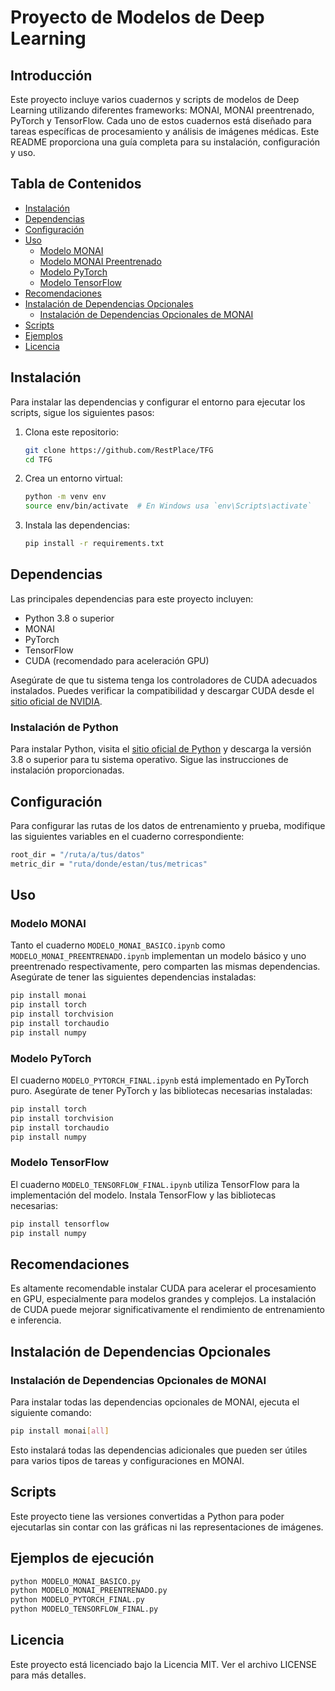 
# Proyecto de Modelos de Deep Learning

## Introducción
Este proyecto incluye varios cuadernos y scripts de modelos de Deep Learning utilizando diferentes frameworks: MONAI, MONAI preentrenado, PyTorch y TensorFlow. Cada uno de estos cuadernos está diseñado para tareas específicas de procesamiento y análisis de imágenes médicas. Este README proporciona una guía completa para su instalación, configuración y uso.

## Tabla de Contenidos
- [Instalación](#instalación)
- [Dependencias](#dependencias)
- [Configuración](#configuración)
- [Uso](#uso)
  - [Modelo MONAI](#modelo-monai)
  - [Modelo MONAI Preentrenado](#modelo-monai-preentrenado)
  - [Modelo PyTorch](#modelo-pytorch)
  - [Modelo TensorFlow](#modelo-tensorflow)
- [Recomendaciones](#recomendaciones)
- [Instalación de Dependencias Opcionales](#instalación-de-dependencias-opcionales)
  - [Instalación de Dependencias Opcionales de MONAI](#instalación-de-dependencias-opcionales-de-monai)
- [Scripts](#scripts)
- [Ejemplos](#ejemplos-de-ejecución)
- [Licencia](#licencia)

## Instalación
Para instalar las dependencias y configurar el entorno para ejecutar los scripts, sigue los siguientes pasos:

1. Clona este repositorio:
    ```bash
    git clone https://github.com/RestPlace/TFG
    cd TFG
    ```

2. Crea un entorno virtual:
    ```bash
    python -m venv env
    source env/bin/activate  # En Windows usa `env\Scripts\activate`
    ```

3. Instala las dependencias:
    ```bash
    pip install -r requirements.txt
    ```

## Dependencias
Las principales dependencias para este proyecto incluyen:
- Python 3.8 o superior
- MONAI
- PyTorch
- TensorFlow
- CUDA (recomendado para aceleración GPU)

Asegúrate de que tu sistema tenga los controladores de CUDA adecuados instalados. Puedes verificar la compatibilidad y descargar CUDA desde el [sitio oficial de NVIDIA](https://developer.nvidia.com/cuda-downloads).

### Instalación de Python
Para instalar Python, visita el [sitio oficial de Python](https://www.python.org/downloads/) y descarga la versión 3.8 o superior para tu sistema operativo. Sigue las instrucciones de instalación proporcionadas.

## Configuración
Para configurar las rutas de los datos de entrenamiento y prueba, modifique las siguientes variables en el cuaderno correspondiente:

```bash
root_dir = "/ruta/a/tus/datos"
metric_dir = "ruta/donde/estan/tus/metricas"
```

## Uso

### Modelo MONAI
Tanto el cuaderno `MODELO_MONAI_BASICO.ipynb` como `MODELO_MONAI_PREENTRENADO.ipynb`   implementan un modelo básico y uno preentrenado respectivamente, pero comparten las mismas dependencias. Asegúrate de tener las siguientes dependencias instaladas:
```bash
pip install monai
pip install torch
pip install torchvision
pip install torchaudio
pip install numpy
```

### Modelo PyTorch
El cuaderno `MODELO_PYTORCH_FINAL.ipynb` está implementado en PyTorch puro. Asegúrate de tener PyTorch y las bibliotecas necesarias instaladas:
```bash
pip install torch
pip install torchvision
pip install torchaudio
pip install numpy
```

### Modelo TensorFlow
El cuaderno `MODELO_TENSORFLOW_FINAL.ipynb` utiliza TensorFlow para la implementación del modelo. Instala TensorFlow y las bibliotecas necesarias:
```bash
pip install tensorflow
pip install numpy
```

## Recomendaciones
Es altamente recomendable instalar CUDA para acelerar el procesamiento en GPU, especialmente para modelos grandes y complejos. La instalación de CUDA puede mejorar significativamente el rendimiento de entrenamiento e inferencia.

## Instalación de Dependencias Opcionales

### Instalación de Dependencias Opcionales de MONAI
Para instalar todas las dependencias opcionales de MONAI, ejecuta el siguiente comando:
```bash
pip install monai[all]
```
Esto instalará todas las dependencias adicionales que pueden ser útiles para varios tipos de tareas y configuraciones en MONAI.

## Scripts
Este proyecto tiene las versiones convertidas a Python para poder ejecutarlas sin contar con las gráficas ni las representaciones de imágenes.

## Ejemplos de ejecución

```bash
python MODELO_MONAI_BASICO.py
python MODELO_MONAI_PREENTRENADO.py
python MODELO_PYTORCH_FINAL.py
python MODELO_TENSORFLOW_FINAL.py
```

## Licencia
Este proyecto está licenciado bajo la Licencia MIT. Ver el archivo LICENSE para más detalles.
